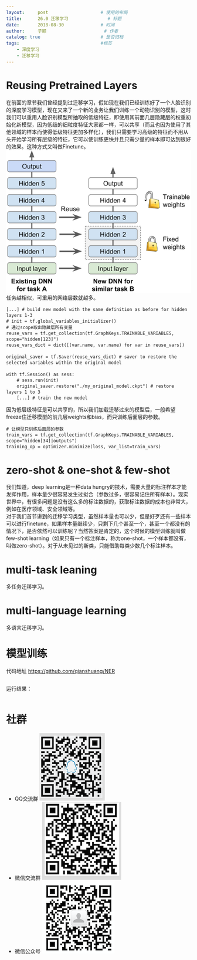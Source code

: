 ```yaml
---
layout:     post   				    # 使用的布局
title:      26.0 迁移学习 				# 标题 
date:       2018-08-30 				# 时间
author:     子颢 						# 作者
catalog: true 						# 是否归档
tags:								#标签
    - 深度学习
    - 迁移学习
---
```


# Reusing Pretrained Layers

在前面的章节我们曾经提到过迁移学习，假如现在我们已经训练好了一个人脸识别的深度学习模型，现在又来了一个新的业务让我们训练一个动物识别的模型，这时我们可以重用人脸识别模型所抽取的低级特征，即使用其前面几层隐藏层的权重初始化新模型，因为低级的细粒度特征大家都一样，可以共享（而且也因为使用了其他领域的样本而使得低级特征更加多样化），我们只需要学习高级的特征而不用从头开始学习所有层级的特征，它可以使训练更快并且只需少量的样本即可达到很好的效果。这种方式又叫做Finetune。
![TL](/img/TL-01.png)
任务越相似，可重用的网络层数就越多。
```
[...] # build new model with the same definition as before for hidden layers 1-3
# init = tf.global_variables_initializer()
# 通过scope取出隐藏层所有变量
reuse_vars = tf.get_collection(tf.GraphKeys.TRAINABLE_VARIABLES, scope="hidden[123]")
reuse_vars_dict = dict([(var.name, var.name) for var in reuse_vars])

original_saver = tf.Saver(reuse_vars_dict) # saver to restore the selected variables within the original model

with tf.Session() as sess:
	# sess.run(init)
	original_saver.restore("./my_original_model.ckpt") # restore layers 1 to 3
	[...] # train the new model
```

因为低层级特征是可以共享的，所以我们加载迁移过来的模型后，一般希望freeze住迁移模型的前几层weights和bias，而只训练后面层的参数。
```
# 让模型只训练后面层的参数
train_vars = tf.get_collection(tf.GraphKeys.TRAINABLE_VARIABLES, scope="hidden[34]|outputs")
training_op = optimizer.minimize(loss, var_list=train_vars)
```

# zero-shot & one-shot & few-shot

我们知道，deep learning是一种data hungry的技术，需要大量的标注样本才能发挥作用，样本量少很容易发生过拟合（参数过多，很容易记住所有样本）。现实世界中，有很多问题是没有这么多的标注数据的，获取标注数据的成本也非常大，例如在医疗领域、安全领域等。<br>
对于我们首节讲到的迁移学习类型，虽然样本量也可以少，但是好歹还有一些样本可以进行finetune，如果样本量继续少，只剩下几个甚至一个，甚至一个都没有的情况下，是否依然可以训练呢？当然答案是肯定的，这个时候的模型训练就叫做few-shot learning（如果只有一个标注样本，称为one-shot，一个样本都没有，叫做zero-shot）。对于从未见过的新类，只能借助每类少数几个标注样本。<br>

# multi-task leaning

多任务迁移学习。

# multi-language learning

多语言迁移学习。

# 模型训练

代码地址 <a href="https://github.com/qianshuang/NER" target="_blank">https://github.com/qianshuang/NER</a>
```

```
运行结果：
```

```

# 社群

- QQ交流群
	![562929489](/img/qq_ewm.png)
- 微信交流群
	![562929489](/img/wx_ewm.png)
- 微信公众号
	![562929489](/img/wxgzh_ewm.png)